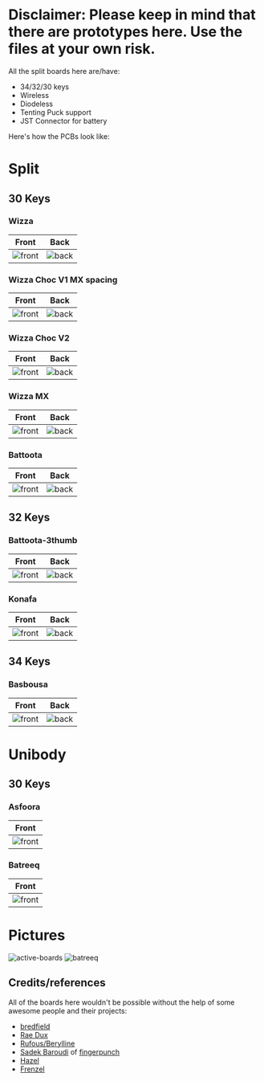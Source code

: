 # Disclaimer: Please keep in mind that there are prototypes here. Use the files at your own risk.

All the split boards here are/have:

- 34/32/30 keys
- Wireless
- Diodeless
- Tenting Puck support
- JST Connector for battery


Here's how the PCBs look like:

# Split

## 30 Keys

### Wizza

| Front | Back |
| :---: | :---: |
| ![front](/images/wizza/front.png) | ![back](/images/wizza/back.png) |

### Wizza Choc V1 MX spacing
| Front | Back |
| :---: | :---: |
| ![front](/images/wizza-chocV1-MX_spacing/front.png) | ![back](/images/wizza-chocV1-MX_spacing/back.png) |

### Wizza Choc V2
| Front | Back |
| :---: | :---: |
| ![front](/images/wizza-chocV2/front.png) | ![back](/images/wizza-chocV2/back.png) |

### Wizza MX
| Front | Back |
| :---: | :---: |
| ![front](/images/wizza-mx/front.png) | ![back](/images/wizza-mx/back.png) |

### Battoota
| Front | Back |
| :---: | :---: |
| ![front](/images/battoota/front.png) | ![back](/images/battoota/back.png) |

## 32 Keys

### Battoota-3thumb

| Front | Back |
| :---: | :---: |
| ![front](/images/battoota-3thumb/front.png) | ![back](/images/battoota-3thumb/back.png) |

### Konafa
| Front | Back |
| :---: | :---: |
| ![front](/images/konafa/front.png) | ![back](/images/konafa/back.png) |

## 34 Keys

### Basbousa
| Front | Back |
| :---: | :---: |
| ![front](/images/basbousa/front.png) | ![back](/images/basbousa/back.png) |

# Unibody

## 30 Keys

### Asfoora
| Front | 
| :---: | 
| ![front](/images/Asfoora/front.png) | 

### Batreeq
| Front | 
| :---: | 
| ![front](/images/Batreeq/front.png) | 

# Pictures
![active-boards](/images/Pictures/active-boards.jpg)
![batreeq](/images/Pictures/Batreeq.jpg)

## Credits/references

All of the boards here wouldn't be possible without the help of some awesome people and their projects:
- [bredfield](https://github.com/bredfield)
- [Rae Dux](https://github.com/andrewjrae/rae-dux)
- [Rufous/Berylline](https://github.com/jcmkk3/trochilidae)
- [Sadek Baroudi](https://github.com/sadekbaroudi) of [fingerpunch](https://fingerpunch.xyz)
- [Hazel](https://github.com/jasonhazel)
- [Frenzel](https://github.com/freznel10)
